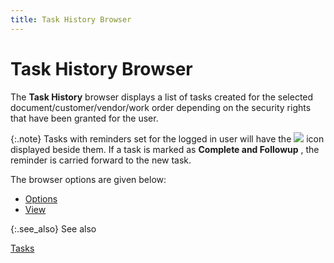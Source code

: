 ```yaml
---
title: Task History Browser
---
```


# Task History Browser


The **Task History** browser displays  a list of tasks created for the selected document/customer/vendor/work  order depending on the security rights that have been granted for the  user.


{:.note}
Tasks with reminders set for the logged in  user will have the ![]({{site.cm_baseurl}}/img/cm_alram.gif) icon displayed beside them. If a task  is marked as **Complete and Followup** , the reminder is carried forward to the new task.


The browser options are given below:

- [Options]({{site.cm_baseurl}}/misc/the_all_tasks_browser_options.html)
- [View]({{site.cm_baseurl}}/misc/the_all_tasks_browser_view.html)



{:.see_also}
See also


[Tasks]({{site.cm_baseurl}}/tasks/tasks.html)

